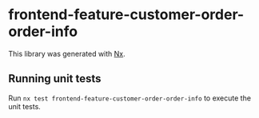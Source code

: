 # frontend-feature-customer-order-order-info

This library was generated with [Nx](https://nx.dev).

## Running unit tests

Run `nx test frontend-feature-customer-order-order-info` to execute the unit tests.
